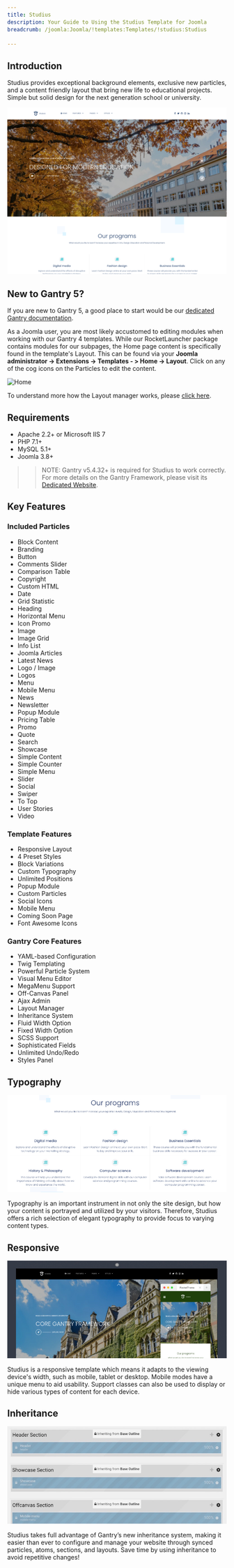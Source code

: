 ```yaml
---
title: Studius
description: Your Guide to Using the Studius Template for Joomla
breadcrumb: /joomla:Joomla/!templates:Templates/!studius:Studius

---
```


Introduction
-----

Studius provides exceptional background elements, exclusive new particles, and a content friendly layout that bring new life to educational projects. Simple but solid design for the next generation school or university.

![](assets/studius.png)

New to Gantry 5?
-----
If you are new to Gantry 5, a good place to start would be our [dedicated Gantry documentation](http://docs.gantry.org).

As a Joomla user, you are most likely accustomed to editing modules when working with our Gantry 4 templates. While our RocketLauncher package contains modules for our subpages, the Home page content is specifically found in the template's Layout. This can be found via your **Joomla administrator -> Extensions -> Templates - > Home -> Layout**. Click on any of the cog icons on the Particles to edit the content.

![Home](home.png)

To understand more how the Layout manager works, please [click here](http://docs.gantry.org/gantry5/configure/layout-manager).

Requirements
-----

* Apache 2.2+ or Microsoft IIS 7
* PHP 7.1+ 
* MySQL 5.1+
* Joomla 3.8+

>> NOTE: Gantry v5.4.32+ is required for Studius to work correctly. For more details on the Gantry Framework, please visit its [Dedicated Website](http://gantry.org).

Key Features
-----

### Included Particles

* Block Content
* Branding
* Button
* Comments Slider
* Comparison Table
* Copyright
* Custom HTML
* Date
* Grid Statistic
* Heading
* Horizontal Menu
* Icon Promo
* Image
* Image Grid
* Info List
* Joomla Articles
* Latest News
* Logo / Image
* Logos
* Menu
* Mobile Menu
* News
* Newsletter
* Popup Module
* Pricing Table
* Promo
* Quote
* Search
* Showcase
* Simple Content
* Simple Counter
* Simple Menu
* Slider
* Social
* Swiper
* To Top
* User Stories
* Video

### Template Features

* Responsive Layout
* 4 Preset Styles
* Block Variations
* Custom Typography
* Unlimited Positions
* Popup Module
* Custom Particles
* Social Icons
* Mobile Menu
* Coming Soon Page
* Font Awesome Icons

### Gantry Core Features

* YAML-based Configuration
* Twig Templating
* Powerful Particle System
* Visual Menu Editor
* MegaMenu Support
* Off-Canvas Panel
* Ajax Admin
* Layout Manager
* Inheritance System
* Fluid Width Option
* Fixed Width Option
* SCSS Support
* Sophisticated Fields
* Unlimited Undo/Redo
* Styles Panel

## Typography

![Typography](assets/ft-2.jpg)

Typography is an important instrument in not only the site design, but how your content is portrayed and utilized by your visitors. Therefore, Studius offers a rich selection of elegant typography to provide focus to varying content types.

## Responsive

![Responsive](assets/ft-3.jpg)

Studius is a responsive template which means it adapts to the viewing device's width, such as mobile, tablet or desktop. Mobile modes have a unique menu to aid usability. Support classes can also be used to display or hide various types of content for each device.

## Inheritance

![Inheritance](assets/ft-4.jpg)

Studius takes full advantage of Gantry’s new inheritance system, making it easier than ever to configure and manage your website through synced particles, atoms, sections, and layouts. Save time by using inheritance to avoid repetitive changes!